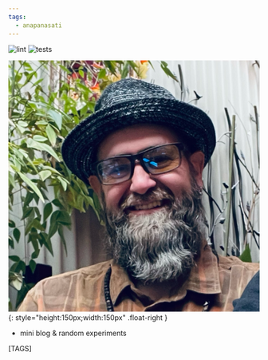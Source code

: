 ```yaml
---
tags:
  - anapanasati 
---
```


![lint](https://github.com/shane0/shane0.github.io/actions/workflows/markdownlint.yml/badge.svg)
![tests](https://github.com/shane0/shane0.github.io/actions/workflows/run-tests.yml/badge.svg)

![s](images/shane0.png){: style="height:150px;width:150px" .float-right }

- mini blog & random experiments

[TAGS]
